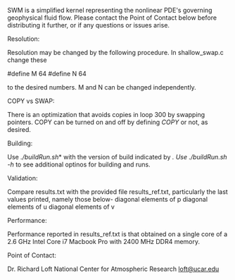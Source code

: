 SWM is a simplified kernel representing the nonlinear PDE's governing geophysical fluid flow.
Please contact the Point of Contact below before distributing it further, or if any questions or issues arise.

Resolution:

Resolution may be changed by the following procedure.
In shallow_swap.c change these 

#define M 64
#define N 64

to the desired numbers. M and N can be changed independently.

COPY vs SWAP:

There is an optimization that avoids copies in loop 300 by swapping pointers. COPY can be turned on and off by defining _COPY_ or not, as desired.

Building:

Use **./buildRun*.sh** with the version of build indicated by *. Use **./buildRun*.sh -h** to see additional optinos for building and runs.

Validation: 

Compare results.txt with the provided file results_ref.txt, particularly the last values printed, namely those below-
 diagonal elements of p
 diagonal elements of u
 diagonal elements of v

Performance: 

Performance reported in results_ref.txt is that obtained on a single core of a 2.6 GHz Intel Core i7 Macbook Pro with 2400 MHz DDR4 memory.

Point of Contact:

Dr. Richard Loft
National Center for Atmospheric Research
loft@ucar.edu
